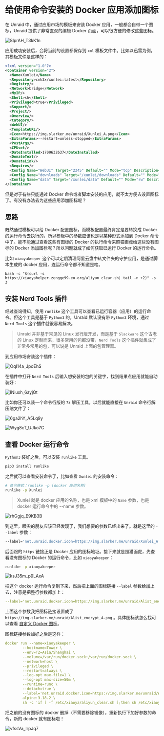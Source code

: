 # 给使用命令安装的 Docker 应用添加图标

在 Unraid 中，通过应用市场的模板来安装 Docker 应用，一般都会自带一个图标，Unraid 提供了非常直观的编辑 Docker 页面，可以很方便的修改这些图标。

![8lprAH_T3kK1n](https://img-1255332810.cos.ap-chengdu.myqcloud.com/8lprAH_T3kK1n.png)

应用成功安装后，会将当前的设置都保存到 `xml` 模板文件中。比如以迅雷为例，其模板文件是这样的：

```xml
<?xml version="1.0"?>
<Container version="2">
  <Name>Xunlei</Name>
  <Repository>cnk3x/xunlei:latest</Repository>
  <Registry/>
  <Network>bridge</Network>
  <MyIP/>
  <Shell>sh</Shell>
  <Privileged>true</Privileged>
  <Support/>
  <Project/>
  <Overview/>
  <Category/>
  <WebUI/>
  <TemplateURL/>
  <Icon>https://img.slarker.me/unraid/Xunlei_A.png</Icon>
  <ExtraParams>--restart=unless-stopped</ExtraParams>
  <PostArgs/>
  <CPUset/>
  <DateInstalled>1709632637</DateInstalled>
  <DonateText/>
  <DonateLink/>
  <Requires/>
  <Config Name="WebUI" Target="2345" Default="" Mode="tcp" Description="WebUI" Type="Port" Display="always" Required="false" Mask="false">2345</Config>
  <Config Name="downloads" Target="/xunlei/downloads" Default="" Mode="rw" Description="&#x4E0B;&#x8F7D;&#x8DEF;&#x5F84;" Type="Path" Display="always" Required="false" Mask="false">/mnt/user/downloads</Config>
  <Config Name="data" Target="/xunlei/data" Default="" Mode="rw" Description="&#x8FC5;&#x96F7; Data" Type="Path" Display="always" Required="false" Mask="false">/mnt/user/appdata/xunlei</Config>
</Container>
```

但是对于有些只能通过 Docker 命令或者脚本安装的应用，就不太方便去设置图标了。有没有办法去为这些应用添加图标呢？

## 思路

既然通过模板可以给 Docker 配置图标，而模板配置最终肯定是要转换成 Docker 的运行命令去执行的，所以模板中的参数应该也是以某种形式添加到 Docker 命令中了。能不能通过查看这些有图标的 Docker 的执行命令来照猫画虎给这些没有图标的 Docker 添加图标呢？所以问题就成了如何获取已运行 Docker 的运行命令。

比如 `xiaoyakeeper` 这个可以定期清理阿里云盘中转文件夹的守护应用，是通过脚本生成的 docker 应用，连运行命令都不知道是啥。

```
bash -c "$(curl -s https://xiaoyahelper.zengge99.eu.org/aliyun_clear.sh| tail -n +2)" -s 3
```

## 安装 Nerd Tools 插件

经过查询得知，使用 `runlike` 这个工具可以查看已运行容器（应用）的运行命令。但这个工具是基于 `Python3` 的，Unraid 默认没有带 `Python3` 环境，通过 `Nerd Tools` 这个插件就很容易解决。

> Unraid 并非基于常见的 Linux 发行版开发，而是基于 `Slackware` 这个古老的 Linux 定制而来，很多常用的包都没带，`Nerd Tools` 这个插件就集成了非常多常用的包，可以说是 Unraid 上面的包管理器。

到应用市场安装这个插件：

![OqI14a_JpoEhS](https://img-1255332810.cos.ap-chengdu.myqcloud.com/OqI14a_JpoEhS.png)

在插件中打开 `Nerd Tools` 后输入想安装的包的关键字，找到结果点应用就能自动装好：

![lNiuxh_6ayjQt](https://img-1255332810.cos.ap-chengdu.myqcloud.com/lNiuxh_6ayjQt.png)

比如你还可以装一个命令行版的 `7z` 解压工具，以后就能直接在 `Unraid` 命令行解压缩文件了：

![6ga2hY_A5Lq9y](https://img-1255332810.cos.ap-chengdu.myqcloud.com/6ga2hY_A5Lq9y.png)

![Wyg8cT_UJko7C](https://img-1255332810.cos.ap-chengdu.myqcloud.com/Wyg8cT_UJko7C.png)

## 查看 Docker 运行命令

`Python3` 装好之后，可以安装 `runlike` 工具。

```sh
pip3 install runlike
```

之后就可以查看安装命令了，比如查看 `Xunlei` 的安装命令：

```sh
# 命令格式：runlike -p [docker 应用名称]
runlike -p Xunlei 
```

> Xunlei 就是 docker 应用的名称，也是 xml 模板中的 `Name` 参数，也是 docker 运行命令中的 --name 参数。

![rhGgjq_E9KB3B](https://img-1255332810.cos.ap-chengdu.myqcloud.com/rhGgjq_E9KB3B.png)

到这里，眼尖的朋友应该已经发现了，我们想要的参数已经出来了。就是这里的 `--label` 参数：

```sh
--label='net.unraid.docker.icon=https://img.slarker.me/unraid/Xunlei_A.png'
```

后面跟的 `https` 链接正是 Docker 应用的图标地址。接下来就是照猫画虎，先查看没有图标的 Docker 的运行命令，比如 `xiaoyakeeper`：

```sh
runlike -p xiaoyakeeper 
```

![ksJ35m_p9LAxA](https://img-1255332810.cos.ap-chengdu.myqcloud.com/ksJ35m_p9LAxA.png)

把这个 docker 运行命令复制下来，然后把上面的图标链接 `--label` 参数给加上去，注意是把整行参数都加上：

```yml
--label='net.unraid.docker.icon=https://img.slarker.me/unraid/Alist_encrypt_A.png' \
```

上面这个参数我把图标链接设置成了 `https://img.slarker.me/unraid/Alist_encrypt_A.png` 。具体图标该怎么找可以查看 [自定义 Docker 图标](/unraid/custom_docker_icon.md)。

图标链接参数加好之后是这样：

```yml
docker run --name=xiaoyakeeper \
        --hostname=Tower \
        --env=TZ=Asia/Shanghai \
        --volume=/var/run/docker.sock:/var/run/docker.sock \
        --network=host \
        --privileged \
        --restart=always \
        --log-opt max-file=1 \
        --log-opt max-size=50m \
        --runtime=runc \
        --detach=true \
        --label='net.unraid.docker.icon=https://img.slarker.me/unraid/Alist_encrypt_A.png' \
        alpine:3.18.2 \
        sh -c 'if [ -f /etc/xiaoya/aliyun_clear.sh ];then sh /etc/xiaoya/aliyun_clear.sh 0;else sleep 60;fi'
```

把之前的没有图标的 docker 删掉（不需要移除镜像），重新执行下加好参数的命令，新的 docker 就有图标啦！

![vfssVa_IrpJq7](https://img-1255332810.cos.ap-chengdu.myqcloud.com/vfssVa_IrpJq7.png)